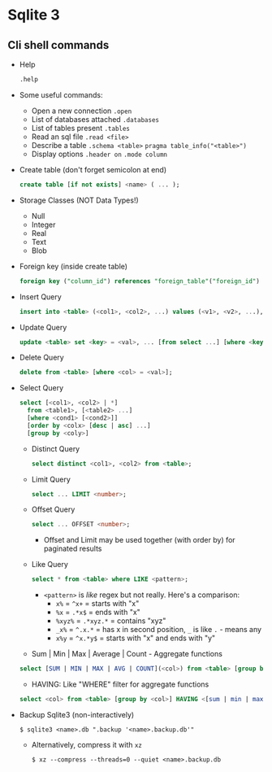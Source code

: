 # Sqlite 3

## Cli shell commands

- Help

  ```sql
  .help
  ```

- Some useful commands:

  - Open a new connection `.open`
  - List of databases attached `.databases`
  - List of tables present `.tables`
  - Read an sql file `.read <file>`
  - Describe a table `.schema <table>` `pragma table_info("<table>")`
  - Display options `.header on` `.mode column`

- Create table (don't forget semicolon at end)

  ```sql
  create table [if not exists] <name> ( ... );
  ```

- Storage Classes (NOT Data Types!)

  - Null
  - Integer
  - Real
  - Text
  - Blob

- Foreign key (inside create table)

  ```sql
  foreign key ("column_id") references "foreign_table"("foreign_id")
  ```

- Insert Query

  ```sql
  insert into <table> (<col1>, <col2>, ...) values (<v1>, <v2>, ...), (<vk>, <vl>, ...);
  ```

- Update Query

  ```sql
  update <table> set <key> = <val>, ... [from select ...] [where <key> = <val>];
  ```

- Delete Query

  ```sql
  delete from <table> [where <col> = <val>];
  ```

- Select Query

  ```sql
  select [<col1>, <col2> | *]
    from <table1>, [<table2> ...]
    [where <cond1> [<cond2>]]
    [order by <colx> [desc | asc] ...]
    [group by <coly>]
  ```

  - Distinct Query

    ```sql
    select distinct <col1>, <col2> from <table>;
    ```

  - Limit Query

    ```sql
    select ... LIMIT <number>;
    ```

  - Offset Query

    ```sql
    select ... OFFSET <number>;
    ```

    - Offset and Limit may be used together (with order by) for paginated results

  - Like Query

    ```sql
    select * from <table> where LIKE <pattern>;
    ```

    - `<pattern>` is _like_ regex but not really. Here's a comparison:
      - `x%` = `^x+` = starts with "x"
      - `%x` = `.*x$` = ends with "x"
      - `%xyz%` = `.*xyz.*` = contains "xyz"
      - `_x%` = `^.x.*` = has x in second position, `_` is like `.` - means any
      - `x%y` = `^x.*y$` = starts with "x" and ends with "y"

  - Sum | Min | Max | Average | Count - Aggregate functions

  ```sql
  select [SUM | MIN | MAX | AVG | COUNT](<col>) from <table> [group by <table>]
  ```

  - HAVING: Like "WHERE" filter for aggregate functions

  ```sql
  select <col> from <table> [group by <col>] HAVING <[sum | min | max | avg | count ] bool expr>;
  ```

- Backup Sqlite3 (non-interactively)

  ```shell
  $ sqlite3 <name>.db ".backup '<name>.backup.db'"
  ```

  - Alternatively, compress it with `xz`

    ```shell
    $ xz --compress --threads=0 --quiet <name>.backup.db
    ```
